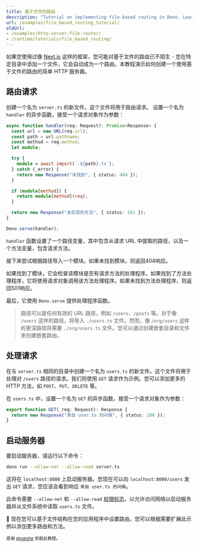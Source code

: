```yaml
---
title: 基于文件的路由
description: "Tutorial on implementing file-based routing in Deno. Learn how to create a dynamic routing system similar to Next.js, handle HTTP methods, manage nested routes, and build a flexible server architecture."
url: /examples/file_based_routing_tutorial/
oldUrl:
- /examples/http-server-file-router/
- /runtime/tutorials/file_based_routing/
---
```


如果您使用过像 [Next.js](https://nextjs.org/) 这样的框架，您可能对基于文件的路由已不陌生 - 您在特定目录中添加一个文件，它会自动成为一个路由。本教程演示如何创建一个使用基于文件的路由的简单 HTTP 服务器。

## 路由请求

创建一个名为 `server.ts` 的新文件。这个文件将用于路由请求。
设置一个名为 `handler` 的异步函数，接受一个请求对象作为参数：

```ts title="server.ts"
async function handler(req: Request): Promise<Response> {
  const url = new URL(req.url);
  const path = url.pathname;
  const method = req.method;
  let module;

  try {
    module = await import(`.${path}.ts`);
  } catch (_error) {
    return new Response("未找到", { status: 404 });
  }

  if (module[method]) {
    return module[method](req);
  }

  return new Response("未实现的方法", { status: 501 });
}

Deno.serve(handler);
```

`handler` 函数设置了一个路径变量，其中包含从请求 URL 中提取的路径，以及一个方法变量，包含请求方法。

接下来尝试根据路径导入一个模块。如果未找到模块，则返回404响应。

如果找到了模块，它会检查该模块是否有请求方法的处理程序。如果找到了方法处理程序，它将使用请求对象调用该方法处理程序。如果未找到方法处理程序，则返回501响应。

最后，它使用 `Deno.serve` 提供处理程序函数。

> 路径可以是任何有效的 URL 路径，例如 `/users`、`/posts` 等。对于像 `/users` 这样的路径，将导入 `./users.ts` 文件。然而，像 `/org/users` 这样的更深路径将需要 `./org/users.ts` 文件。您可以通过创建嵌套目录和文件来创建嵌套路由。

## 处理请求

在与 `server.ts` 相同的目录中创建一个名为 `users.ts` 的新文件。这个文件将用于处理对 `/users` 路径的请求。我们将使用 `GET` 请求作为示例。您可以添加更多的 HTTP 方法，如 `POST`、`PUT`、`DELETE` 等。

在 `users.ts` 中，设置一个名为 `GET` 的异步函数，接受一个请求对象作为参数：

```ts title="users.ts"
export function GET(_req: Request): Response {
  return new Response("来自 user.ts 的问候", { status: 200 });
}
```

## 启动服务器

要启动服务器，请运行以下命令：

```sh
deno run --allow-net --allow-read server.ts
```

这将在 `localhost:8080` 上启动服务器。您现在可以向 `localhost:8000/users` 发出 `GET` 请求，您应该会看到响应 `来自 user.ts 的问候`。

此命令需要 `--allow-net` 和 `--allow-read`
[权限标志](/runtime/fundamentals/security/)，以允许访问网络以启动服务器并从文件系统中读取 `users.ts` 文件。

🦕 现在您可以基于文件结构在您的应用程序中设置路由。您可以根据需要扩展此示例以添加更多路由和方法。

<small>感谢 [@naishe](https://github.com/naishe) 贡献此教程。</small>